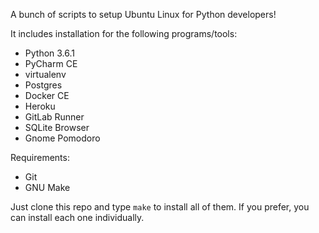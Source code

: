 A bunch of scripts to setup Ubuntu Linux for Python developers!

It includes installation for the following programs/tools:
 * Python 3.6.1
 * PyCharm CE
 * virtualenv
 * Postgres
 * Docker CE
 * Heroku
 * GitLab Runner
 * SQLite Browser
 * Gnome Pomodoro

Requirements:
 * Git
 * GNU Make

Just clone this repo and type ```make``` to install all of them. If you prefer, you can install each one individually.
